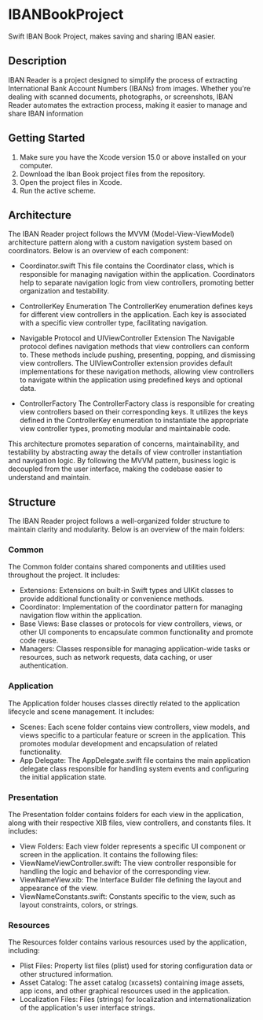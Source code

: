 # IBANBookProject
Swift IBAN Book Project, makes saving and sharing IBAN easier.

## Description

IBAN Reader is a project designed to simplify the process of extracting International Bank Account Numbers (IBANs) from images. Whether you're dealing with scanned documents, photographs, or screenshots, IBAN Reader automates the extraction process, making it easier to manage and share IBAN information

## Getting Started

1. Make sure you have the Xcode version 15.0 or above installed on your computer.
2. Download the Iban Book project files from the repository.
3. Open the project files in Xcode.
4. Run the active scheme.

## Architecture
The IBAN Reader project follows the MVVM (Model-View-ViewModel) architecture pattern along with a custom navigation system based on coordinators. Below is an overview of each component:

* Coordinator.swift
This file contains the Coordinator class, which is responsible for managing navigation within the application. Coordinators help to separate navigation logic from view controllers, promoting better organization and testability.

* ControllerKey Enumeration
The ControllerKey enumeration defines keys for different view controllers in the application. Each key is associated with a specific view controller type, facilitating navigation.

* Navigable Protocol and UIViewController Extension
The Navigable protocol defines navigation methods that view controllers can conform to. These methods include pushing, presenting, popping, and dismissing view controllers. The UIViewController extension provides default implementations for these navigation methods, allowing view controllers to navigate within the application using predefined keys and optional data.

* ControllerFactory
The ControllerFactory class is responsible for creating view controllers based on their corresponding keys. It utilizes the keys defined in the ControllerKey enumeration to instantiate the appropriate view controller types, promoting modular and maintainable code.

This architecture promotes separation of concerns, maintainability, and testability by abstracting away the details of view controller instantiation and navigation logic. By following the MVVM pattern, business logic is decoupled from the user interface, making the codebase easier to understand and maintain.

## Structure
The IBAN Reader project follows a well-organized folder structure to maintain clarity and modularity. Below is an overview of the main folders:

### Common
The Common folder contains shared components and utilities used throughout the project. It includes:

- Extensions: Extensions on built-in Swift types and UIKit classes to provide additional functionality or convenience methods.
- Coordinator: Implementation of the coordinator pattern for managing navigation flow within the application.
- Base Views: Base classes or protocols for view controllers, views, or other UI components to encapsulate common functionality and promote code reuse.
- Managers: Classes responsible for managing application-wide tasks or resources, such as network requests, data caching, or user authentication.

### Application
The Application folder houses classes directly related to the application lifecycle and scene management. It includes:

- Scenes: Each scene folder contains view controllers, view models, and views specific to a particular feature or screen in the application. This promotes modular development and encapsulation of related functionality.
- App Delegate: The AppDelegate.swift file contains the main application delegate class responsible for handling system events and configuring the initial application state.

### Presentation
The Presentation folder contains folders for each view in the application, along with their respective XIB files, view controllers, and constants files. It includes:

- View Folders: Each view folder represents a specific UI component or screen in the application. It contains the following files:
- ViewNameViewController.swift: The view controller responsible for handling the logic and behavior of the corresponding view.
- ViewNameView.xib: The Interface Builder file defining the layout and appearance of the view.
- ViewNameConstants.swift: Constants specific to the view, such as layout constraints, colors, or strings.

### Resources
The Resources folder contains various resources used by the application, including:

- Plist Files: Property list files (plist) used for storing configuration data or other structured information.
- Asset Catalog: The asset catalog (xcassets) containing image assets, app icons, and other graphical resources used in the application.
- Localization Files: Files (strings) for localization and internationalization of the application's user interface strings.
